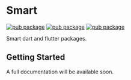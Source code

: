 # Smart

[![pub package](https://img.shields.io/pub/v/smart_flutter_widgets.svg)](https://pub.dev/packages/smart_flutter_widgets) [![pub package](https://img.shields.io/pub/v/smart_flutter_utils.svg)](https://pub.dev/packages/smart_flutter_utils) [![pub package](https://img.shields.io/pub/v/smart_http.svg)](https://pub.dev/packages/smart_http)

Smart dart and flutter packages.

## Getting Started

A full documentation will be available soon.